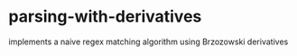 # parsing-with-derivatives
implements a naive regex matching algorithm using Brzozowski derivatives
